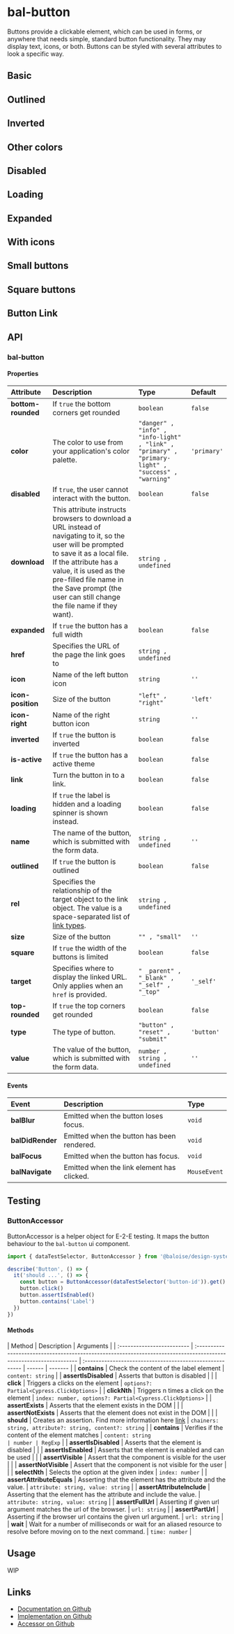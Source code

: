 # bal-button

<!-- START: human documentation top -->

Buttons provide a clickable element, which can be used in forms, or anywhere that needs simple, standard button functionality. They may display text, icons, or both. Buttons can be styled with several attributes to look a specific way.

<!-- END: human documentation top -->

## Basic

<ClientOnly> <docs-demo-bal-button-4></docs-demo-bal-button-4></ClientOnly>

## Outlined

<ClientOnly> <docs-demo-bal-button-5></docs-demo-bal-button-5></ClientOnly>

## Inverted

<ClientOnly> <docs-demo-bal-button-6></docs-demo-bal-button-6></ClientOnly>

## Other colors

<ClientOnly> <docs-demo-bal-button-7></docs-demo-bal-button-7></ClientOnly>

## Disabled

<ClientOnly> <docs-demo-bal-button-8></docs-demo-bal-button-8></ClientOnly>

## Loading

<ClientOnly> <docs-demo-bal-button-9></docs-demo-bal-button-9></ClientOnly>

## Expanded

<ClientOnly> <docs-demo-bal-button-10></docs-demo-bal-button-10></ClientOnly>

## With icons

<ClientOnly> <docs-demo-bal-button-11></docs-demo-bal-button-11></ClientOnly>

## Small buttons

<ClientOnly> <docs-demo-bal-button-12></docs-demo-bal-button-12></ClientOnly>

## Square buttons

<ClientOnly> <docs-demo-bal-button-13></docs-demo-bal-button-13></ClientOnly>

## Button Link

<ClientOnly> <docs-demo-bal-button-14></docs-demo-bal-button-14></ClientOnly>

## API

### bal-button

#### Properties

| Attribute          | Description                                                                                                                                                                                                                                                                               | Type                                                                                              | Default     |
| :----------------- | :---------------------------------------------------------------------------------------------------------------------------------------------------------------------------------------------------------------------------------------------------------------------------------------- | :------------------------------------------------------------------------------------------------ | :---------- |
| **bottom-rounded** | If `true` the bottom corners get rounded                                                                                                                                                                                                                                                  | `boolean`                                                                                         | `false`     |
| **color**          | The color to use from your application's color palette.                                                                                                                                                                                                                                   | `"danger" , "info" , "info-light" , "link" , "primary" , "primary-light" , "success" , "warning"` | `'primary'` |
| **disabled**       | If `true`, the user cannot interact with the button.                                                                                                                                                                                                                                      | `boolean`                                                                                         | `false`     |
| **download**       | This attribute instructs browsers to download a URL instead of navigating to it, so the user will be prompted to save it as a local file. If the attribute has a value, it is used as the pre-filled file name in the Save prompt (the user can still change the file name if they want). | `string , undefined`                                                                              |             |
| **expanded**       | If `true` the button has a full width                                                                                                                                                                                                                                                     | `boolean`                                                                                         | `false`     |
| **href**           | Specifies the URL of the page the link goes to                                                                                                                                                                                                                                            | `string , undefined`                                                                              |             |
| **icon**           | Name of the left button icon                                                                                                                                                                                                                                                              | `string`                                                                                          | `''`        |
| **icon-position**  | Size of the button                                                                                                                                                                                                                                                                        | `"left" , "right"`                                                                                | `'left'`    |
| **icon-right**     | Name of the right button icon                                                                                                                                                                                                                                                             | `string`                                                                                          | `''`        |
| **inverted**       | If `true` the button is inverted                                                                                                                                                                                                                                                          | `boolean`                                                                                         | `false`     |
| **is-active**      | If `true` the button has a active theme                                                                                                                                                                                                                                                   | `boolean`                                                                                         | `false`     |
| **link**           | Turn the button in to a link.                                                                                                                                                                                                                                                             | `boolean`                                                                                         | `false`     |
| **loading**        | If `true` the label is hidden and a loading spinner is shown instead.                                                                                                                                                                                                                     | `boolean`                                                                                         | `false`     |
| **name**           | The name of the button, which is submitted with the form data.                                                                                                                                                                                                                            | `string , undefined`                                                                              | `''`        |
| **outlined**       | If `true` the button is outlined                                                                                                                                                                                                                                                          | `boolean`                                                                                         | `false`     |
| **rel**            | Specifies the relationship of the target object to the link object. The value is a space-separated list of [link types](https://developer.mozilla.org/en-US/docs/Web/HTML/Link_types).                                                                                                    | `string , undefined`                                                                              |             |
| **size**           | Size of the button                                                                                                                                                                                                                                                                        | `"" , "small"`                                                                                    | `''`        |
| **square**         | If `true` the width of the buttons is limited                                                                                                                                                                                                                                             | `boolean`                                                                                         | `false`     |
| **target**         | Specifies where to display the linked URL. Only applies when an `href` is provided.                                                                                                                                                                                                       | `" _parent" , "_blank" , "_self" , "_top"`                                                        | `'_self'`   |
| **top-rounded**    | If `true` the top corners get rounded                                                                                                                                                                                                                                                     | `boolean`                                                                                         | `false`     |
| **type**           | The type of button.                                                                                                                                                                                                                                                                       | `"button" , "reset" , "submit"`                                                                   | `'button'`  |
| **value**          | The value of the button, which is submitted with the form data.                                                                                                                                                                                                                           | `number , string , undefined`                                                                     | `''`        |

#### Events

| Event            | Description                                | Type         |
| :--------------- | :----------------------------------------- | :----------- |
| **balBlur**      | Emitted when the button loses focus.       | `void`       |
| **balDidRender** | Emitted when the button has been rendered. | `void`       |
| **balFocus**     | Emitted when the button has focus.         | `void`       |
| **balNavigate**  | Emitted when the link element has clicked. | `MouseEvent` |

## Testing

### ButtonAccessor

ButtonAccessor is a helper object for E-2-E testing.
It maps the button behaviour to the `bal-button` ui component.

```typescript
import { dataTestSelector, ButtonAccessor } from '@baloise/design-system-components-testing'

describe('Button', () => {
  it('should ...', () => {
    const button = ButtonAccessor(dataTestSelector('button-id')).get()
    button.click()
    button.assertIsEnabled()
    button.contains('Label')
  })
})
```

#### Methods

| Method                     | Description                                                                                                        | Arguments                                                |
| :------------------------- | :----------------------------------------------------------------------------------------------------------------- | :------------------------------------------------------- | ------ | ------- |
| **contains**               | Check the content of the label element                                                                             | `content: string`                                        |
| **assertIsDisabled**       | Asserts that button is disabled                                                                                    |                                                          |
| **click**                  | Triggers a clicks on the element                                                                                   | `options?: Partial<Cypress.ClickOptions>`                |
| **clickNth**               | Triggers n times a click on the element                                                                            | `index: number, options?: Partial<Cypress.ClickOptions>` |
| **assertExists**           | Asserts that the element exists in the DOM                                                                         |                                                          |
| **assertNotExists**        | Asserts that the element does not exist in the DOM                                                                 |                                                          |
| **should**                 | Creates an assertion. Find more information here [link](https://docs.cypress.io/api/commands/should.html#Syntax)   | `chainers: string, attribute?: string, content?: string` |
| **contains**               | Verifies if the content of the element matches                                                                     | `content: string                                         | number | RegExp` |
| **assertIsDisabled**       | Asserts that the element is disabled                                                                               |                                                          |
| **assertIsEnabled**        | Asserts that the element is enabled and can be used                                                                |                                                          |
| **assertVisible**          | Assert that the component is visible for the user                                                                  |                                                          |
| **assertNotVisible**       | Assert that the component is not visible for the user                                                              |                                                          |
| **selectNth**              | Selects the option at the given index                                                                              | `index: number`                                          |
| **assertAttributeEquals**  | Asserting that the element has the attribute and the value.                                                        | `attribute: string, value: string`                       |
| **assertAttributeInclude** | Asserting that the element has the attribute and include the value.                                                | `attribute: string, value: string`                       |
| **assertFullUrl**          | Asserting if given url argument matches the url of the browser.                                                    | `url: string`                                            |
| **assertPartUrl**          | Asserting if the browser url contains the given url argument.                                                      | `url: string`                                            |
| **wait**                   | Wait for a number of milliseconds or wait for an aliased resource to resolve before moving on to the next command. | `time: number`                                           |

<!-- START: human documentation bottom -->

## Usage

WIP

<!-- END: human documentation bottom -->

## Links

- [Documentation on Github](https://github.com/baloise/design-system/blob/master/docs/src/components/components/bal-button.md)
- [Implementation on Github](https://github.com/baloise/design-system/blob/master/packages/components/src/components/bal-button)
- [Accessor on Github](https://github.com/baloise/design-system/blob/master/packages/testing/src/accessors/button.accessor.ts)
